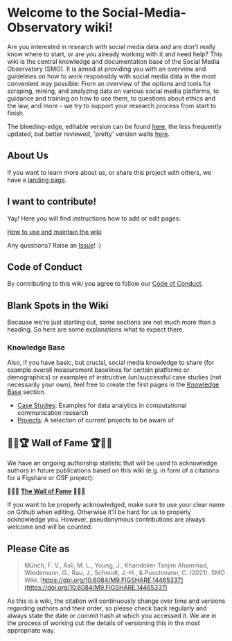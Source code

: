 # Welcome to the Social-Media-Observatory wiki!

Are you interested in research with social media data and are don't really know where to start, or are you already working with it and need help? 
This wiki is the central knowledge and documentation base of the Social Media Observatory (SMO). It is aimed at providing you with an overview and guidelines on how to work responsibly with social media data in the most convenient way possible: From an overview of the options and tools for scraping, mining, and analyzing data on various social media platforms, to guidance and training on how to use them, to questions about ethics and the law, and more - we try to support your research process from start to finish.

The bleeding-edge, editable version can be found [here](https://github.com/leibniz-hbi/Social-Media-Observatory/wiki), the less frequently updated, but better reviewed, 'pretty' version waits [here](https://leibniz-hbi.github.io/smo-wiki/).

## About Us

If you want to learn more about us, or share this project with others, we have a [landing page](https://leibniz-hbi.github.io/SMO/about).

## I want to contribute!

Yay! Here you will find instructions how to add or edit pages:

[How to use and maintain the wiki](https://github.com/Leibniz-HBI/Social-Media-Observatory/wiki/How-to-use-and-maintain-the-wiki)

Any questions? Raise an [Issue](https://github.com/Leibniz-HBI/Social-Media-Observatory/issues)! :)

## Code of Conduct

By contributing to this wiki you agree to follow our [Code of Conduct](https://github.com/Leibniz-HBI/Social-Media-Observatory/blob/master/CODE_OF_CONDUCT.md).

## Blank Spots in the Wiki

Because we're just starting out, some sections are not much more than a heading. So here are some explanations what to expect there.

### Knowledge Base

Also, if you have basic, but crucial, social media knowledge to share (for example overall measurement baselines for certain platforms or demographics) or examples of instructive (un)successful case studies (not necessarily your own), feel free to create the first pages in the [Knowledge Base](Knowledge-Base) section.
* [Case Studies](Case-Studies): Examples for data analytics in computational communication research
* [Projects](Projects): A selection of current projects to be aware of


## 👏💫🏆 Wall of Fame 🏆💫👏

We have an ongoing authorship statistic that will be used to acknowledge authors in future publications based on this wiki (e.g. in form of a citations for a Figshare or OSF project):

🌟🌟🌟 **[The Wall of Fame](https://smo-wiki.leibniz-hbi.de/Wall-of-Fame)** 🌟🌟🌟

If you want to be properly acknowledged, make sure to use your clear name on Github when editing. Otherwise it'll be hard for us to properly acknowledge you. However, pseudonymous contributions are always welcome and will be counted.

## Please Cite as

> Münch, F. V., Asli, M. L., Young, J., Khandoker Tanjim Ahammad, Wiedemann, G., Rau, J., Schmidt, J.-H., & Puschmann, C. (2021). SMO Wiki. [https://doi.org/10.6084/M9.FIGSHARE.14465337](https://doi.org/10.6084/M9.FIGSHARE.14465337)

As this is a wiki, the citation will continuously change over time and versions regarding authors and their order, so please check back regularly and always state the date or commit hash at which you accessed it. We are in the process of working out the details of versioning this in the most appropriate way.

